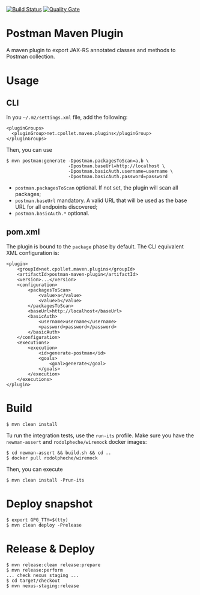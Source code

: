 [![Build Status](https://travis-ci.org/cpollet/postman-maven-plugin.svg?branch=master)](https://travis-ci.org/cpollet/postman-maven-plugin) [![Quality Gate](https://sonarcloud.io/api/project_badges/measure?project=net.cpollet.maven.plugins%3Apostman-maven-plugin&metric=alert_status)](https://sonarcloud.io/dashboard?id=net.cpollet.maven.plugins%3Apostman-maven-plugin)

# Postman Maven Plugin
A maven plugin to export JAX-RS annotated classes and methods to Postman collection.

# Usage
## CLI
In you ```~/.m2/settings.xml``` file, add the following:
```
<pluginGroups>
  <pluginGroup>net.cpollet.maven.plugins</pluginGroup>
</pluginGroups>
```

Then, you can use
```
$ mvn postman:generate -Dpostman.packagesToScan=a,b \
                       -Dpostman.baseUrl=http://localhost \
                       -Dpostman.basicAuth.username=username \
                       -Dpostman.basicAuth.password=password
```

* ```postman.packagesToScan``` optional. If not set, the plugin will scan all packages;
* ```postman.baseUrl``` mandatory. A valid URL that will be used as the base URL for all endpoints discovered;
* ```postman.basicAuth.*``` optional.

## pom.xml
The plugin is bound to the ```package``` phase by default. The CLI equivalent XML configuration is:
```
<plugin>
    <groupId>net.cpollet.maven.plugins</groupId>
    <artifactId>postman-maven-plugin</artifactId>
    <version>...</version>
    <configuration>
        <packagesToScan>
            <value>a</value>
            <value>b</value>
        </packagesToScan>
        <baseUrl>http://localhost</baseUrl>
        <basicAuth>
            <username>username</username>
            <password>password</password>
        </basicAuth>
    </configuration>
    <executions>
        <execution>
            <id>generate-postman</id>
            <goals>
                <goal>generate</goal>
            </goals>
        </execution>
    </executions>
</plugin>
```

# Build
```
$ mvn clean install
```

Tu run the integration tests, use the ```run-its``` profile. Make sure you have the ```newman-assert``` and ```rodolpheche/wiremock``` docker images:
```
$ cd newman-assert && build.sh && cd ..
$ docker pull rodolpheche/wiremock
```
Then, you can execute
```
$ mvn clean install -Prun-its 
```

# Deploy snapshot
```
$ export GPG_TTY=$(tty)
$ mvn clean deploy -Prelease
```

# Release & Deploy
```
$ mvn release:clean release:prepare
$ mvn release:perform
... check nexus staging ...
$ cd target/checkout
$ mvn nexus-staging:release
```
